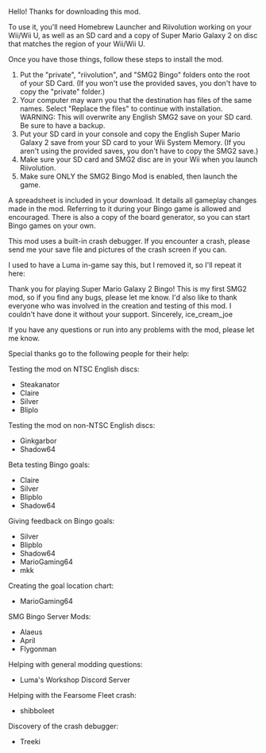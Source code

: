 Hello! Thanks for downloading this mod. 

To use it, you'll need Homebrew Launcher and Riivolution working on your Wii/Wii U, 
as well as an SD card and a copy of Super Mario Galaxy 2 on disc that
matches the region of your Wii/Wii U.

Once you have those things, follow these steps to install the mod.

1. Put the "private", "riivolution", and "SMG2 Bingo" folders onto the root of your SD Card.
      (If you won't use the provided saves, you don't have to copy the "private" folder.)
2. Your computer may warn you that the destination has files of the same names. Select 
   "Replace the files" to continue with installation.
WARNING: This will overwrite any English SMG2 save on your SD card. Be sure to have a backup.
3. Put your SD card in your console and copy the English Super Mario Galaxy 2 save 
   from your SD card to your Wii System Memory.
      (If you aren't using the provided saves, you don't have to copy the SMG2 save.)
4. Make sure your SD card and SMG2 disc are in your Wii when you launch Riivolution.
5. Make sure ONLY the SMG2 Bingo Mod is enabled, then launch the game.

A spreadsheet is included in your download. It details all gameplay changes made in
the mod. Referring to it during your Bingo game is allowed and encouraged. 
There is also a copy of the board generator, so you can start Bingo games on your own.

This mod uses a built-in crash debugger. If you encounter a crash, 
please send me your save file and pictures of the crash screen if you can.

I used to have a Luma in-game say this, but I removed it, so I'll repeat it here:

Thank you for playing Super Mario Galaxy 2 Bingo!
This is my first SMG2 mod, so if you find any bugs, please let me know.
I'd also like to thank everyone who was involved in the creation and testing of this mod.
I couldn't have done it without your support.
Sincerely, ice_cream_joe

If you have any questions or run into any problems with the mod, please let me know.

Special thanks go to the following people for their help:

Testing the mod on NTSC English discs:
   - Steakanator
   - Claire
   - Silver
   - Bliplo

Testing the mod on non-NTSC English discs:
   - Ginkgarbor
   - Shadow64

Beta testing Bingo goals:
   - Claire
   - Silver
   - Blipblo
   - Shadow64

Giving feedback on Bingo goals:
   - Silver
   - Blipblo
   - Shadow64
   - MarioGaming64
   - mkk

Creating the goal location chart:
   - MarioGaming64

SMG Bingo Server Mods:
   - Alaeus
   - April
   - Flygonman

Helping with general modding questions:
   - Luma's Workshop Discord Server

Helping with the Fearsome Fleet crash:
   - shibboleet

Discovery of the crash debugger:
   - Treeki
